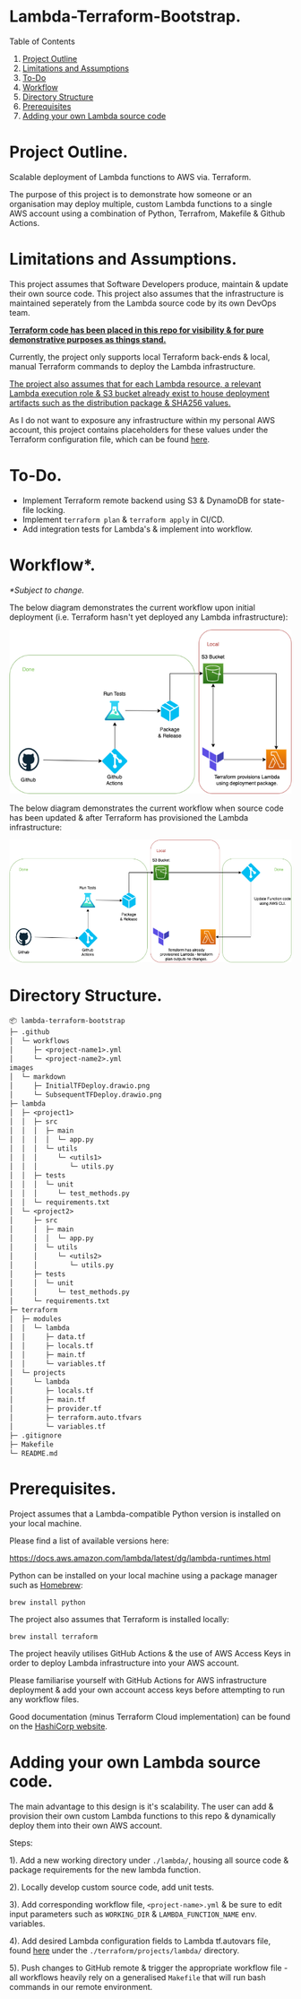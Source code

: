 # **Lambda-Terraform-Bootstrap.**

<!-- TABLE OF CONTENTS -->
<summary>Table of Contents</summary>
<ol>
<li><a href="#project-outline">Project Outline</a></li>
<li><a href="#limitations-and-assumptions">Limitations and Assumptions</a></li>
<li><a href="#to-do">To-Do</a></li>
<li><a href="#worflow">Workflow</a></li>
<li><a href="#directory-structure">Directory Structure</a></li>
<li><a href="#prerequisites">Prerequisites</a></li>
<li><a href="#adding-your-own-lambda-source-code">Adding your own Lambda source code</a></li>
</ol>

# **Project Outline.**

Scalable deployment of Lambda functions to AWS via. Terraform.

The purpose of this project is to demonstrate how someone or an organisation may deploy multiple, custom Lambda functions to a single AWS account using a combination of Python, Terrafrom, Makefile & Github Actions.

# **Limitations and Assumptions.**

This project assumes that Software Developers produce, maintain & update their own source code. This project also assumes that the infrastructure is maintained seperately from the Lambda source code by its own DevOps team. 

<ins>**Terraform code has been placed in this repo for visibility & for pure demonstrative purposes as things stand.**</ins>

Currently, the project only supports local Terraform back-ends & local, manual Terraform commands to deploy the Lambda infrastructure.

<ins>The project also assumes that for each Lambda resource, a relevant Lambda execution role & S3 bucket already exist to house deployment artifacts such as the distribution package & SHA256 values.</ins>

As I do not want to exposure any infrastructure within my personal AWS account, this project contains placeholders for these values under the Terraform configuration file, which can be found [here](https://github.com/dantaylrr/lambda-terraform-bootstrap/blob/dev/terraform/projects/lambda/terraform.auto.tfvars).

# **To-Do.**

* Implement Terraform remote backend using S3 & DynamoDB for state-file locking.
* Implement ```terraform plan``` & ```terraform apply``` in CI/CD.
* Add integration tests for Lambda's & implement into workflow.

# **Workflow\*.**

_\*Subject to change._

The below diagram demonstrates the current workflow upon initial deployment (i.e. Terraform hasn't yet deployed any Lambda infrastructure):

<img src='./images/markdown/InitialTFDeploy.drawio.png'>

The below diagram demonstrates the current workflow when source code has been updated & after Terraform has provisioned the Lambda infrastructure:

<img src='./images/markdown/SubsequentTFDeploy.drawio.png'>

# **Directory Structure.**

```
📦 lambda-terraform-bootstrap
├─ .github
│  └─ workflows
│     ├─ <project-name1>.yml
│     └─ <project-name2>.yml
images
│  └─ markdown
│     ├─ InitialTFDeploy.drawio.png
│     └─ SubsequentTFDeploy.drawio.png
├─ lambda
│  ├─ <project1>
│  │  ├─ src
│  │  │  ├─ main
│  │  │  │  └─ app.py
│  │  │  └─ utils
│  │  │     └─ <utils1>
│  │  │        └─ utils.py
│  │  ├─ tests
│  │  │  └─ unit
│  │  │     └─ test_methods.py
│  │  └─ requirements.txt
│  └─ <project2>
│     ├─ src
│     │  ├─ main
│     │  │  └─ app.py
│     │  └─ utils
│     │     └─ <utils2>
│     │        └─ utils.py
│     ├─ tests
│     │  └─ unit
│     │     └─ test_methods.py
│     └─ requirements.txt
├─ terraform
│  ├─ modules
│  │  └─ lambda
│  │     ├─ data.tf
│  │     ├─ locals.tf
│  │     ├─ main.tf
│  │     └─ variables.tf
│  └─ projects
│     └─ lambda
│        ├─ locals.tf
│        ├─ main.tf
│        ├─ provider.tf
│        ├─ terraform.auto.tfvars
│        └─ variables.tf
├─ .gitignore
├─ Makefile
└─ README.md
```
# **Prerequisites.**

Project assumes that a Lambda-compatible Python version is installed on your local machine.

Please find a list of available versions here:

https://docs.aws.amazon.com/lambda/latest/dg/lambda-runtimes.html

Python can be installed on your local machine using a package manager such as [Homebrew](!https://brew.sh/):

```
brew install python
```

The project also assumes that Terraform is installed locally:

```
brew install terraform
```

The project heavily utilises GitHub Actions & the use of AWS Access Keys in order to deploy Lambda infrastructure into your AWS account. 

Please familiarise yourself with GitHub Actions for AWS infrastructure deployment & add your own account access keys before attempting to run any workflow files.

Good documentation (minus Terraform Cloud implementation) can be found on the [HashiCorp website](https://developer.hashicorp.com/terraform/tutorials/automation/github-actions).

# **Adding your own Lambda source code.**

The main advantage to this design is it's scalability. The user can add & provision their own custom Lambda functions to this repo & dynamically deploy them into their own AWS account.

Steps:

1). Add a new working directory under ```./lambda/```, housing all source code & package requirements for the new lambda function.

2). Locally develop custom source code, add unit tests.

3). Add corresponding workflow file, ```<project-name>.yml``` & be sure to edit input parameters such as ```WORKING_DIR``` & ```LAMBDA_FUNCTION_NAME``` env. variables.

4). Add desired Lambda configuration fields to Lambda tf.autovars file, found [here](https://github.com/dantaylrr/lambda-terraform-bootstrap/blob/dev/terraform/projects/lambda/terraform.auto.tfvars) under the ```./terraform/projects/lambda/``` directory.

5). Push changes to GitHub remote & trigger the appropriate workflow file - all workflows heavily rely on a generalised ```Makefile``` that will run bash commands in our remote environment.
